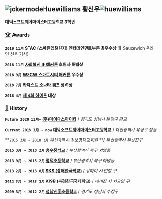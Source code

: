 ## ![jokermode](https://user-images.githubusercontent.com/37013834/87555954-0c0fc700-c6f1-11ea-927d-0ac999ac16bf.jpg)Huewilliams 황신우![huewilliams](https://user-images.githubusercontent.com/37013834/87556037-2a75c280-c6f1-11ea-915e-aa7f553c37bc.jpg) 

**대덕소프트웨어마이스터고등학교 3학년**

### [🏆](https://apps.timwhitlock.info/emoji/tables/unicode#emoji-modal) Awards

**`2019 11月`  [STAC (스마틴앱챌린지)](https://tacademy.skplanet.com/front/exhibition/listExhibition.action) 엔터테인먼트부문 최우수상** ([📰](https://apps.timwhitlock.info/emoji/tables/unicode#emoji-modal) [Saucewich 온라인 신문 기사](https://game.donga.com/93628/?fbclid=IwAR0e3PcBtgC525Ge9hRXka2Fic1xFE1h2Jow3Nvl2A91JHNWJsDk6rJG2fU))

**`2018 11月` [사회혁신 IF 해커톤](http://hamkke.org/archives/30449) 후원사 특별상**

**`2018 9月` [WSCW 스마트시티 해커톤]([https://www.facebook.com/WorldSmartCityWeek/photos/wscw-2018-%EC%8A%A4%EB%A7%88%ED%8A%B8%EC%8B%9C%ED%8B%B0-%ED%95%B4%EC%BB%A4%ED%86%A4%EB%8D%94-%EB%82%98%EC%9D%80-%EC%9A%B0%EB%A6%AC%EC%9D%98-%EC%83%9D%ED%99%9C%EC%9D%84-%EC%9C%84%ED%95%B4-%EC%B2%A8%EB%8B%A8-%EA%B8%B0%EC%88%A0%EA%B3%BC-%EB%8F%84%EC%8B%9C%ED%99%98%EA%B2%BD%EC%9D%84-%EC%9C%B5%ED%95%A9%ED%95%9C-%EC%8A%A4%EB%A7%88%ED%8A%B8%EC%8B%9C%ED%8B%B0-wscw-2018-%EC%8A%A4%EB%A7%88%ED%8A%B8%EC%8B%9C%ED%8B%B0-%ED%95%B4%EC%BB%A4%ED%86%A4-%EB%8C%80%ED%9A%8C/511952699249392/](https://www.facebook.com/WorldSmartCityWeek/photos/wscw-2018-스마트시티-해커톤더-나은-우리의-생활을-위해-첨단-기술과-도시환경을-융합한-스마트시티-wscw-2018-스마트시티-해커톤-대회/511952699249392/)) 우수상**

**`2018 7月` [카이스트 소나타 캠프](http://gifted.kaist.ac.kr/bbs/board.php?bo_table=notice&wr_id=22) 장려상**

**`2018 4月` [제 4회 하이톤](https://www.facebook.com/highthon/posts/218705695482507/) 대상**

### [📜](https://apps.timwhitlock.info/emoji/tables/unicode#emoji-modal) History

**`Future 2020 11月~` [(주)마이다스아이티](https://www.midasit.com/)** / *경기도 성남시 분당구 판교*

**`Current 2018 3月 ~ now` [대덕소프트웨어마이스터고등학교](http://dsmhs.djsch.kr/main.do)** / *대전광역시 유성구 장동*

**`2015 3月 ~ 2018 2月` [부산광역시 정보영재교육원](http://www.busanedu.net/talent/) **/ *부산광역시 부산진구*

**`2015 3月 ~ 2018 2月` [용수중학교](http://school.busanedu.net/yongsu-m/main.do)** / *부산광역시 북구 화명동*

**`2013 9月 ~ 2015 2月` [명덕초등학교](http://school.busanedu.net/myd-e/main.do)** /  *부산광역시 북구 화명동*

**`2013 2月 ~ 2013 8月` [SKS (상해한국학교)](http://www.skoschool.com/)** / *상하이 시 민항 구*

**`2012 3月 ~ 2013 2月` [KISB (북경한국국제학교)](http://kisb.net/)** / *베이징 시 차오양 구*

**`2009 3月 ~ 2012 2月` [성남신흥초등학교](http://www.snsh.es.kr/main.php)** / *경기도 성남시 수정구*

